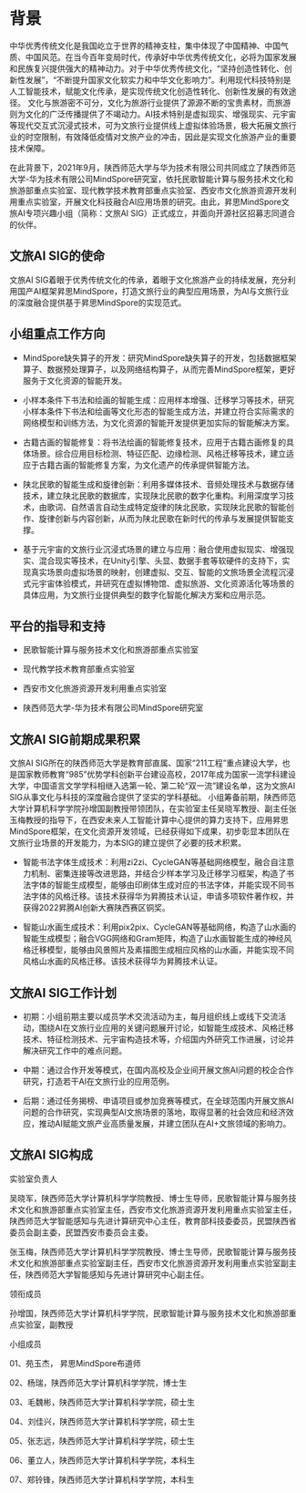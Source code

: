 # 背景

中华优秀传统文化是我国屹立于世界的精神支柱，集中体现了中国精神、中国气质、中国风范。在当今百年变局时代，传承好中华优秀传统文化，必将为国家发展和民族复兴提供强大的精神动力。对于中华优秀传统文化，“坚持创造性转化、创新性发展”，“不断提升国家文化软实力和中华文化影响力”。利用现代科技特别是人工智能技术，赋能文化传承，是实现传统文化创造性转化、创新性发展的有效途径。
文化与旅游密不可分，文化为旅游行业提供了源源不断的宝贵素材，而旅游则为文化的广泛传播提供了不竭动力。AI技术特别是虚拟现实、增强现实、元宇宙等现代交互式沉浸式技术，可为文旅行业提供线上虚拟体验场景，极大拓展文旅行业的时空限制，有效降低疫情对文旅产业的冲击，因此是实现文化旅游产业的重要技术保障。

在此背景下，2021年9月，陕西师范大学与华为技术有限公司共同成立了陕西师范大学-华为技术有限公司MindSpore研究室，依托民歌智能计算与服务技术文化和旅游部重点实验室、现代教学技术教育部重点实验室、西安市文化旅游资源开发利用重点实验室，开展文化科技融合AI应用场景的研究。由此，昇思MindSpore文旅AI专项兴趣小组（简称：文旅AI SIG）正式成立，并面向开源社区招募志同道合的伙伴。

## 文旅AI SIG的使命

文旅AI SIG着眼于优秀传统文化的传承，着眼于文化旅游产业的持续发展，充分利用国产AI框架昇思MindSpore，打造文旅行业的典型应用场景，为AI与文旅行业的深度融合提供基于昇思MindSpore的实现范式。

## 小组重点工作方向

+ MindSpore缺失算子的开发：研究MindSpore缺失算子的开发，包括数据框架算子、数据预处理算子，以及网络结构算子，从而完善MindSpore框架，更好服务于文化资源的智能开发。

+ 小样本条件下书法和绘画的智能生成：应用样本增强、迁移学习等技术，研究小样本条件下书法和绘画等文化形态的智能生成方法，并建立符合实际需求的网络模型和训练方法，为文化资源的智能开发提供更加实际的智能解决方案。

+ 古籍古画的智能修复：将书法绘画的智能修复技术，应用于古籍古画修复的具体场景。综合应用目标检测、特征匹配、边缘检测、风格迁移等技术，建立适应于古籍古画的智能修复方案，为文化遗产的传承提供智能方法。

+ 陕北民歌的智能生成和旋律创新：利用多媒体技术、音频处理技术与数据存储技术，建立陕北民歌的数据库，实现陕北民歌的数字化重构。利用深度学习技术，由歌词、自然语言自动生成特定旋律的陕北民歌，实现陕北民歌的智能创作、旋律创新与内容创新，从而为陕北民歌在新时代的传承与发展提供智能支撑。

+ 基于元宇宙的文旅行业沉浸式场景的建立与应用：融合使用虚拟现实、增强现实、混合现实等技术，在Unity引擎、头显、数据手套等软硬件的支持下，实现真实场景向虚拟场景的映射，创建虚拟、交互、智能的文旅场景全流程沉浸式元宇宙体验模式，并研究在虚拟博物馆、虚拟旅游、文化资源活化等场景的具体应用，为文旅行业提供典型的数字化智能化解决方案和应用示范。

## 平台的指导和支持

+ 民歌智能计算与服务技术文化和旅游部重点实验室

+ 现代教学技术教育部重点实验室

+ 西安市文化旅游资源开发利用重点实验室

+ 陕西师范大学-华为技术有限公司MindSpore研究室

## 文旅AI SIG前期成果积累

文旅AI SIG所在的陕西师范大学是教育部直属、国家“211工程”重点建设大学，也是国家教师教育“985”优势学科创新平台建设高校，2017年成为国家一流学科建设大学，中国语言文学学科相继入选第一轮、第二轮“双一流”建设名单，这为文旅AI SIG从事文化与科技的深度融合提供了坚实的学科基础。
小组筹备前期，陕西师范大学计算机科学学院孙增国副教授带领团队，在实验室主任吴晓军教授、副主任张玉梅教授的指导下，在西安未来人工智能计算中心提供的算力支持下，应用昇思MindSpore框架，在文化资源开发领域，已经获得如下成果，初步彰显本团队在文旅行业场景的开发能力，为本SIG的建立提供了必要的技术积累。

+ 智能书法字体生成技术：利用zi2zi、CycleGAN等基础网络模型，融合自注意力机制、密集连接等改进思路，并结合少样本学习及迁移学习框架，构造了书法字体的智能生成模型，能够由印刷体生成对应的书法字体，并能实现不同书法字体的风格迁移。该技术获得华为昇腾技术认证，申请多项软件著作权，并获得2022昇腾AI创新大赛陕西赛区铜奖。

+ 智能山水画生成技术：利用pix2pix、CycleGAN等基础网络，构造了山水画的智能生成模型；融合VGG网络和Gram矩阵，构造了山水画智能生成的神经风格迁移模型，能够由风景照片及素描图生成相应风格的山水画，并能实现不同风格山水画的风格迁移。该技术获得华为昇腾技术认证。

## 文旅AI SIG工作计划

+ 初期：小组前期主要以成员学术交流活动为主，每月组织线上或线下交流活动，围绕AI在文旅行业应用的关键问题展开讨论，如智能生成技术、风格迁移技术、特征检测技术、元宇宙构造技术等，介绍国内外研究工作进展，讨论并解决研究工作中的难点问题。

+ 中期：通过合作开发等模式，在国内高校及企业间开展文旅AI问题的校企合作研究，打造若干AI在文旅行业的应用范例。

+ 后期：通过任务揭榜、申请项目或参加竞赛等模式，在全球范围内开展文旅AI问题的合作研究，实现典型AI文旅场景的落地，取得显著的社会效应和经济效应，推动AI赋能文旅产业高质量发展，并建立团队在AI+文旅领域的影响力。

## 文旅AI SIG构成

实验室负责人

吴晓军，陕西师范大学计算机科学学院教授、博士生导师，民歌智能计算与服务技术文化和旅游部重点实验室主任，西安市文化旅游资源开发利用重点实验室主任，陕西师范大学智能感知与先进计算研究中心主任，教育部科技委委员，民盟陕西省委员会副主委，民盟西安市委员会主委。

张玉梅，陕西师范大学计算机科学学院教授、博士生导师，民歌智能计算与服务技术文化和旅游部重点实验室副主任，西安市文化旅游资源开发利用重点实验室副主任，陕西师范大学智能感知与先进计算研究中心副主任。

领衔成员

孙增国，陕西师范大学计算机科学学院，民歌智能计算与服务技术文化和旅游部重点实验室，副教授

小组成员

01、苑玉杰， 昇思MindSpore布道师

02、杨瑞，陕西师范大学计算机科学学院，博士生

03、毛魏彬，陕西师范大学计算机科学学院，硕士生

04、刘佳兴，陕西师范大学计算机科学学院，硕士生

05、张志远，陕西师范大学计算机科学学院，硕士生

06、董立人，陕西师范大学计算机科学学院，本科生

07、郑铃锋，陕西师范大学计算机科学学院，本科生
